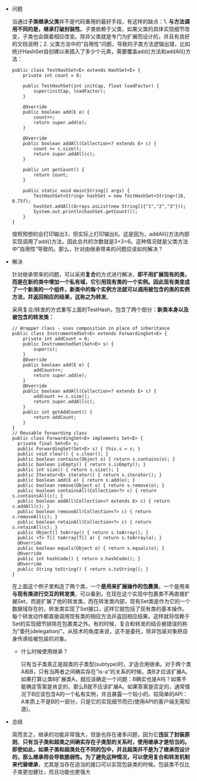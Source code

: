 - 问题

  当通过**子类继承父类**并不是代码重用的最好手段，有这样的缺点：1. **与方法调用不同的是，继承打破封装性**。子类依赖于父类，如果父类的具体实现细节改变，子类也会跟着相应改变。除非父类就是专门为扩展而设计的，并且有良好的文档说明；2. 父类方法中的”自用性“问题，导致的子类方法逻辑出错，比如统计HashSet自创建以来插入了多少个元素，需要覆盖add()方法和addAll()方法：

  ```
  public class TestHashSet<E> extends HashSet<E> {
      private int count = 0;
  
      public TestHashSet(int initCap, float loadFactor) {
          super(initCap, loadFactor);
      }
  
      @Override
      public boolean add(E e) {
          count++;
          return super.add(e);
      }
  
      @Override
      public boolean addAll(Collection<? extends E> c) {
          count += c.size();
          return super.addAll(c);
      }
  
      public int getCount() {
          return count;
      }
  
      public static void main(String[] args) {
          TestHashSet<String> hashSet = new TestHashSet<String>(16, 0.75f);
          hashSet.addAll(Arrays.asList(new String[]{"1","2","3"}));
          System.out.println(hashSet.getCount());
      }
  }
  ```

  按照预想的会打印输出3，但实际上打印输出6。这是因为，addAll()方法内部实现调用了add()方法，因此总共的次数就是3+3=6。这种情况就是父类方法中”自用性“导致的。那么，针对由继承带来的问题应该如何解决？

- 解决

  针对继承带来的问题，可以采用**复合**的方式进行解决，**即不用扩展现有的类，而是在新的类中增加一个私有域，它引用现有类的一个实例。**因此现有类变成了一个新类的一个组件，新类中的每个实例方法就可以调用被包含的类的实例方法，并返回相应的结果，这称之为**转发**。

  采用复合/转发的方式重写上面的TestHash，包含了两个部分：**新类本身以及被包含的转发类：**

  ```
  // Wrapper class - uses composition in place of inheritance
  public class InstrumentedSet<E> extends ForwardingSet<E> {
      private int addCount = 0;
      public InstrumentedSet(Set<E> s) {
          super(s);
      }
      @Override
      public boolean add(E e) {
          addCount++;
          return super.add(e);
      }
      @Override
      public boolean addAll(Collection<? extends E> c) {
          addCount += c.size();
          return super.addAll(c);
      }	
      public int getAddCount() {
          return addCount;
      }
  }
  // Reusable forwarding class
  public class ForwardingSet<E> implements Set<E> {
  	private final Set<E> s;
  	public ForwardingSet(Set<E> s) { this.s = s; }
  	public void clear() { s.clear(); }
  	public boolean contains(Object o) { return s.contains(o); }
  	public boolean isEmpty() { return s.isEmpty(); }
  	public int size() { return s.size(); }
  	public Iterator<E> iterator() { return s.iterator(); }
  	public boolean add(E e) { return s.add(e); }
  	public boolean remove(Object o) { return s.remove(o); }
  	public boolean containsAll(Collection<?> c) { return s.containsAll(c); }
  	public boolean addAll(Collection<? extends E> c) { return s.addAll(c); }
  	public boolean removeAll(Collection<?> c) { return s.removeAll(c); }
  	public boolean retainAll(Collection<?> c) { return s.retainAll(c); }
  	public Object[] toArray() { return s.toArray(); }
  	public <T> T[] toArray(T[] a) { return s.toArray(a); }
  	@Override
  	public boolean equals(Object o) { return s.equals(o); }
  	@Override
  	public int hashCode() { return s.hashCode(); }
  	@Override
  	public String toString() { return s.toString(); }
  }
  ```

  在上面这个例子里构造了两个类，一个**是用来扩展操作的包裹类**，一个是用来**与现有类进行交互的转发类**，可以看到，在现在这个实现中包裹类不再直接扩展Set，而是扩展了他的转发类，而在转发类内部，现有Set类是作为它的一个数据域存在的，转发类实现了Set<E>接口，这样它就包括了现有类的基本操作。每个转发动作都直接调用现有类的相应方法并返回相应结果。这样就将信赖于Set的实现细节排除在包裹类之外。有的时候，复合和转发的结合被错误的称为"委托(delegation)"。从技术的角度来说，这不是委托，除非包装对象把自身传递给被包装的对象。

  - 什么时候使用继承？

    只有当子类真正是超类的子类型(subtype)时，才适合用继承。对于两个类A和B，只有当两者之间确实存在"is-a"的关系的时候，类B才应该扩展A。如果打算让类B扩展类A，就应该确定一个问题：B确实也是A吗？如果不能确定答案是肯定的，那么B就不应该扩展A。如果答案是否定的，通常情况下B应该包含A的一个私有实例，并且暴露一个较小的、较简单的API：A本质上不是B的一部分，只是它的实现细节而已(使用API的客户端无需知道)。

- 总结

  简而言之，继承的功能非常强大，但是也存在诸多问题，因为它**违反了封装原则**。**只有当子类和超类之间确实存在子类型的关系时，使用继承才是恰当的。**即使如此，如果子类和超类处在不同的包中，并且超类并不是为了继承而设计的，那么继承将会导致脆弱性。为了避免这种情况，可以使用**复合和转发机制来代替继承**，尤其是当存在适当的接口可以实现包装类的时候。包装类不仅比子类更加健壮，而且功能也更强大